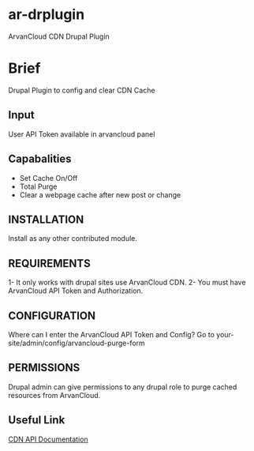 # ar-drplugin
ArvanCloud CDN Drupal Plugin


# Brief
Drupal Plugin to config and clear CDN Cache

## Input
User API Token available in arvancloud panel

## Capabalities
* Set Cache On/Off
* Total Purge
* Clear a webpage cache after new post or change


## INSTALLATION
Install as any other contributed module.

## REQUIREMENTS
1- It only works with drupal sites use ArvanCloud CDN.
2- You must have ArvanCloud API Token and Authorization.

## CONFIGURATION
Where can I enter the ArvanCloud API Token and Config?
Go to your-site/admin/config/arvancloud-purge-form

## PERMISSIONS
Drupal admin can give permissions to any drupal role to purge cached resources
from ArvanCloud.





## Useful Link
[CDN API Documentation](https://www.arvancloud.com/docs/api/cdn/4.0)


